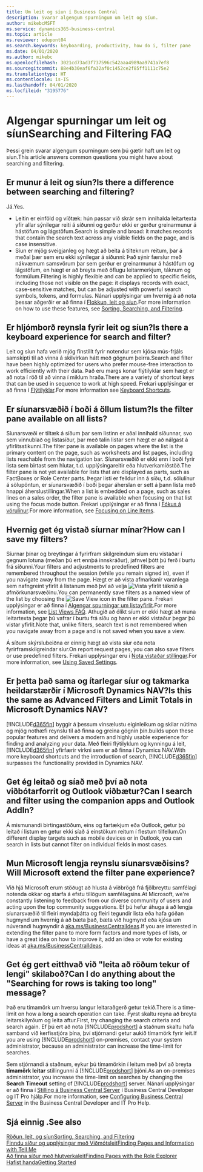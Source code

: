 ```yaml
---
title: Um leit og síun í Business Central
description: Svarar algengum spurningum um leit og síun.
author: mikebcMSFT
ms.service: dynamics365-business-central
ms.topic: article
ms.reviewer: edupont04
ms.search.keywords: keyboarding, productivity, how do i, filter pane
ms.date: 04/01/2020
ms.author: mikebc
ms.openlocfilehash: 3021cd73ad3f737596c542aaa4989aa9741a7ef8
ms.sourcegitcommit: 88e4b30eaf6fa32af0c1452ce2f85ff1111c75e2
ms.translationtype: HT
ms.contentlocale: is-IS
ms.lasthandoff: 04/01/2020
ms.locfileid: "3195776"
---
```

# <a name="searching-and-filtering-faq"></a><span data-ttu-id="81a68-103">Algengar spurningar um leit og síun</span><span class="sxs-lookup"><span data-stu-id="81a68-103">Searching and Filtering FAQ</span></span>
<span data-ttu-id="81a68-104">Þessi grein svarar algengum spurningum sem þú gætir haft um leit og síun.</span><span class="sxs-lookup"><span data-stu-id="81a68-104">This article answers common questions you might have about searching and filtering.</span></span>

## <a name="is-there-a-difference-between-searching-and-filtering"></a><span data-ttu-id="81a68-105">Er munur á leit og síun?</span><span class="sxs-lookup"><span data-stu-id="81a68-105">Is there a difference between searching and filtering?</span></span>
<span data-ttu-id="81a68-106">Já.</span><span class="sxs-lookup"><span data-stu-id="81a68-106">Yes.</span></span>
- <span data-ttu-id="81a68-107">Leitin er einföld og víðtæk: hún passar við skrár sem innihalda leitartexta yfir allar sýnilegar reiti á síðunni og gerður ekki er gerður greinarmunur á hástöfum og lágstöfum.</span><span class="sxs-lookup"><span data-stu-id="81a68-107">Search is simple and broad: it matches records that contain the search text across any visible fields on the page, and is case insensitive.</span></span>
- <span data-ttu-id="81a68-108">Síun er mjög sveigjanleg og hægt að beita á tilteknum reitum, þar á meðal þær sem eru ekki sýnilegar á síðunni: Það sýnir færslur með nákvæmum samsvörum þar sem gerður er greinarmunur á hástöfum og lágstöfum, en hægt er að breyta með öflugu leitarmerkjum, táknum og formúlum.</span><span class="sxs-lookup"><span data-stu-id="81a68-108">Filtering is highly flexible and can be applied to specific fields, including those not visible on the page: it displays records with exact, case-sensitive matches, but can be adjusted with powerful search symbols, tokens, and formulas.</span></span> <span data-ttu-id="81a68-109">Nánari upplýsingar um hvernig á að nota þessar aðgerðir er að finna í [Flokkun, leit og síun](ui-enter-criteria-filters.md).</span><span class="sxs-lookup"><span data-stu-id="81a68-109">For more information on how to use these features, see [Sorting, Searching, and Filtering](ui-enter-criteria-filters.md).</span></span>

## <a name="is-there-a-keyboard-experience-for-search-and-filter"></a><span data-ttu-id="81a68-110">Er hljómborð reynsla fyrir leit og síun?</span><span class="sxs-lookup"><span data-stu-id="81a68-110">Is there a keyboard experience for search and filter?</span></span>
<span data-ttu-id="81a68-111">Leit og síun hafa verið mjög fínstillt fyrir notendur sem kjósa mús-frjáls samskipti til að vinna á skilvirkan hátt með gögnum þeirra.</span><span class="sxs-lookup"><span data-stu-id="81a68-111">Search and filter have been highly optimized for users who prefer mouse-free interaction to work efficiently with their data.</span></span> <span data-ttu-id="81a68-112">Það eru margs konar flýtilyklar sem hægt er að nota í röð til að vinna í miklum hraða.</span><span class="sxs-lookup"><span data-stu-id="81a68-112">There are a variety of shortcut keys that can be used in sequence to work at high speed.</span></span> <span data-ttu-id="81a68-113">Frekari upplýsingar er að finna í [Flýtilyklar](keyboard-shortcuts.md#KeyboardFilter).</span><span class="sxs-lookup"><span data-stu-id="81a68-113">For more information see [Keyboard Shortcuts](keyboard-shortcuts.md#KeyboardFilter).</span></span>

## <a name="is-the-filter-pane-available-on-all-lists"></a><span data-ttu-id="81a68-114">Er síunarsvæðið í boði á öllum listum?</span><span class="sxs-lookup"><span data-stu-id="81a68-114">Is the filter pane available on all lists?</span></span>
<span data-ttu-id="81a68-115">Síunarsvæði er tiltæk á síðum þar sem listinn er aðal innihald síðunnar, svo sem vinnublað og listasíður, þar með talin listar sem hægt er að nálgast á yfirlitsstikunni.</span><span class="sxs-lookup"><span data-stu-id="81a68-115">The filter pane is available on pages where the list is the primary content on the page, such as worksheets and list pages, including lists reachable from the navigation bar.</span></span> <span data-ttu-id="81a68-116">Síunarsvæðið er ekki enn í boði fyrir lista sem birtast sem hlutar, t.d. upplýsingareitir eða hlutverkamiðstöð.</span><span class="sxs-lookup"><span data-stu-id="81a68-116">The filter pane is not yet available for lists that are displayed as parts, such as FactBoxes or Role Center parts.</span></span> <span data-ttu-id="81a68-117">Þegar listi er felldur inn á síðu, t.d. sölulínur á sölupöntun, er síunarsvæðið í boði þegar áherslan er sett á þann lista með hnappi áherslustillingar.</span><span class="sxs-lookup"><span data-stu-id="81a68-117">When a list is embedded on a page, such as sales lines on a sales order, the filter pane is available when focusing on that list using the focus mode button.</span></span> <span data-ttu-id="81a68-118">Frekari upplýsingar er að finna í [Fókus á vörulínur](ui-enter-data.md#Focus).</span><span class="sxs-lookup"><span data-stu-id="81a68-118">For more information, see [Focusing on Line Items](ui-enter-data.md#Focus).</span></span>

## <a name="how-can-i-save-my-filters"></a><span data-ttu-id="81a68-119">Hvernig get ég vistað síurnar mínar?</span><span class="sxs-lookup"><span data-stu-id="81a68-119">How can I save my filters?</span></span>
<span data-ttu-id="81a68-120">Síurnar þínar og breytingar á fyrirfram skilgreindum síum eru vistaðar í gegnum lotuna (meðan þú ert ennþá innskráður), jafnvel þótt þú ferð í burtu frá síðunni.</span><span class="sxs-lookup"><span data-stu-id="81a68-120">Your filters and adjustments to predefined filters are remembered throughout the session (while you remain signed in), even if you navigate away from the page.</span></span> <span data-ttu-id="81a68-121">Hægt er að vista afmarkanir varanlega sem nafngreint yfirlit á listanum með því að velja ![Vista yfirlit](media/save_view_icon.png "Vista yfirlit") táknið á afmörkunarsvæðinu.</span><span class="sxs-lookup"><span data-stu-id="81a68-121">You can permanently save filters as a named view of the list by choosing the ![Save View](media/save_view_icon.png "Save View") icon in the filter pane.</span></span> <span data-ttu-id="81a68-122">Frekari upplýsingar er að finna í [Algengar spurningar um listayfirlit](ui-views-faq.md).</span><span class="sxs-lookup"><span data-stu-id="81a68-122">For more information, see [List Views FAQ](ui-views-faq.md).</span></span> <span data-ttu-id="81a68-123">Athugið að ólíkt síum er ekki hægt að muna leitartexta þegar þú vafrar í burtu frá síðu og hann er ekki vistaður þegar þú vistar yfirlit.</span><span class="sxs-lookup"><span data-stu-id="81a68-123">Note that, unlike filters, search text is not remembered when you navigate away from a page and is not saved when you save a view.</span></span>

<span data-ttu-id="81a68-124">Á síðum skýrslubeiðna er einnig hægt að vista síur eða nota fyrirframskilgreindar síur.</span><span class="sxs-lookup"><span data-stu-id="81a68-124">On report request pages, you can also save filters or use predefined filters.</span></span> <span data-ttu-id="81a68-125">Frekari upplýsingar eru í [Nota vistaðar stillingar](ui-work-report.md#SavedSettings).</span><span class="sxs-lookup"><span data-stu-id="81a68-125">For more information, see [Using Saved Settings](ui-work-report.md#SavedSettings).</span></span>

## <a name="is-this-the-same-as-advanced-filters-and-limit-totals-in-microsoft-dynamics-nav"></a><span data-ttu-id="81a68-126">Er þetta það sama og ítarlegar síur og takmarka heildarstærðir í Microsoft Dynamics NAV?</span><span class="sxs-lookup"><span data-stu-id="81a68-126">Is this the same as Advanced Filters and Limit Totals in Microsoft Dynamics NAV?</span></span>
[!INCLUDE[d365fin](includes/d365fin_md.md)] <span data-ttu-id="81a68-127">byggir á þessum vinsælustu eiginleikum og skilar nútíma og mjög nothæfi reynslu til að finna og greina gögnin þín.</span><span class="sxs-lookup"><span data-stu-id="81a68-127">builds upon these popular features and delivers a modern and highly usable experience for finding and analyzing your data.</span></span> <span data-ttu-id="81a68-128">Með fleiri flýtilyklum og kynningu á leit, [!INCLUDE[d365fin](includes/d365fin_md.md)] yfirfærir virkni sem er að finna í Dynamics NAV.</span><span class="sxs-lookup"><span data-stu-id="81a68-128">With more keyboard shortcuts and the introduction of search, [!INCLUDE[d365fin](includes/d365fin_md.md)] surpasses the functionality provided in Dynamics NAV.</span></span>  

## <a name="can-i-search-and-filter-using-the-companion-apps-and-outlook-addin"></a><span data-ttu-id="81a68-129">Get ég leitað og síað með því að nota viðbótarforrit og Outlook viðbætur?</span><span class="sxs-lookup"><span data-stu-id="81a68-129">Can I search and filter using the companion apps and Outlook AddIn?</span></span>
<span data-ttu-id="81a68-130">Á mismunandi birtingastöðum, eins og fartækjum eða Outlook, getur þú leitað í listum en getur ekki síað á einstökum reitum í flestum tilfellum.</span><span class="sxs-lookup"><span data-stu-id="81a68-130">On different display targets such as mobile devices or in Outlook, you can search in lists but cannot filter on individual fields in most cases.</span></span>

## <a name="will-microsoft-extend-the-filter-pane-experience"></a><span data-ttu-id="81a68-131">Mun Microsoft lengja reynslu síunarsvæðisins?</span><span class="sxs-lookup"><span data-stu-id="81a68-131">Will Microsoft extend the filter pane experience?</span></span>
<span data-ttu-id="81a68-132">Við hjá Microsoft erum stöðugt að hlusta á viðbrögð frá fjölbreyttu samfélagi notenda okkar og starfa á efstu tillögum samfélagsins.</span><span class="sxs-lookup"><span data-stu-id="81a68-132">At Microsoft, we're constantly listening to feedback from our diverse community of users and acting upon the top community suggestions.</span></span> <span data-ttu-id="81a68-133">Ef þú hefur áhuga á að lengja síunarsvæðið til fleiri myndaþátta og fleiri tegundir lista eða hafa góðan hugmynd um hvernig á að bæta það, bæta við hugmynd eða kjósa um núverandi hugmyndir á [aka.ms/BusinessCentralIdeas](https://aka.ms/businesscentralideas).</span><span class="sxs-lookup"><span data-stu-id="81a68-133">If you are interested in extending the filter pane to more form factors and more types of lists, or have a great idea on how to improve it, add an idea or vote for existing ideas at [aka.ms/BusinessCentralIdeas](https://aka.ms/businesscentralideas).</span></span>

## <a name="can-i-do-anything-about-the-searching-for-rows-is-taking-too-long-message"></a><span data-ttu-id="81a68-134">Get ég gert eitthvað við "leita að röðum tekur of lengi" skilaboð?</span><span class="sxs-lookup"><span data-stu-id="81a68-134">Can I do anything about the "Searching for rows is taking too long" message?</span></span>

<span data-ttu-id="81a68-135">Það eru tímamörk um hversu langur leitaraðgerð getur tekið.</span><span class="sxs-lookup"><span data-stu-id="81a68-135">There is a time-limit on how a long a search operation can take.</span></span> <span data-ttu-id="81a68-136">Fyrst skaltu reyna að breyta leitarskilyrðum og leita aftur.</span><span class="sxs-lookup"><span data-stu-id="81a68-136">First, try changing the search criteria and search again.</span></span> <span data-ttu-id="81a68-137">Ef þú ert að nota [!INCLUDE[prodshort](includes/prodshort.md)] á staðnum skaltu hafa samband við kerfisstjóra þína, því stjórnandi getur aukið tímamörk fyrir leit.</span><span class="sxs-lookup"><span data-stu-id="81a68-137">If you are using [!INCLUDE[prodshort](includes/prodshort.md)] on-premises, contact your system administrator, because an administrator can increase the time-limit for searches.</span></span>

<span data-ttu-id="81a68-138">Sem stjórnandi á staðnum, eykur þú tímamörkin í leitum með því að breyta **tímamörk leitar** stillingunni á [!INCLUDE[prodshort](includes/prodshort.md)] þjóni.</span><span class="sxs-lookup"><span data-stu-id="81a68-138">As an on-premises administrator, you increase the time-limit on searches by changing the **Search Timeout** setting of [!INCLUDE[prodshort](includes/prodshort.md)] server.</span></span> <span data-ttu-id="81a68-139">Nánari upplýsingar er að finna í [Stilling á Business Central Server](/dynamics365/business-central/dev-itpro/administration/configure-server-instance?#Database) í Business Central Developer og IT Pro hjálp.</span><span class="sxs-lookup"><span data-stu-id="81a68-139">For more information, see [Configuring Business Central Server](/dynamics365/business-central/dev-itpro/administration/configure-server-instance?#Database) in the Business Central Developer and IT Pro Help.</span></span>

## <a name="see-also"></a><span data-ttu-id="81a68-140">Sjá einnig .</span><span class="sxs-lookup"><span data-stu-id="81a68-140">See also</span></span>
[<span data-ttu-id="81a68-141">Röðun, leit, og síun</span><span class="sxs-lookup"><span data-stu-id="81a68-141">Sorting, Searching, and Filtering</span></span>](ui-enter-criteria-filters.md)  
[<span data-ttu-id="81a68-142">Finndu síður og upplýsingar með Viðmótsleit</span><span class="sxs-lookup"><span data-stu-id="81a68-142">Finding Pages and Information with Tell Me</span></span>](ui-search.md)  
[<span data-ttu-id="81a68-143">Að finna síður með hlutverkaleit</span><span class="sxs-lookup"><span data-stu-id="81a68-143">Finding Pages with the Role Explorer</span></span>](ui-role-explorer.md)  
[<span data-ttu-id="81a68-144">Hafist handa</span><span class="sxs-lookup"><span data-stu-id="81a68-144">Getting Started</span></span>](product-get-started.md)  
